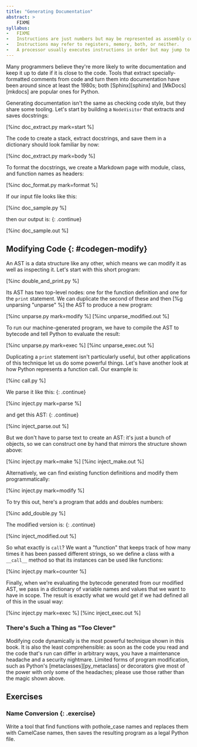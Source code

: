 ```yaml
---
title: "Generating Documentation"
abstract: >
    FIXME
syllabus:
-   FIXME
-   Instructions are just numbers but may be represented as assembly code.
-   Instructions may refer to registers, memory, both, or neither.
-   A processor usually executes instructions in order but may jump to another location based on whether a conditional is true or false.
---
```


Many programmers believe they're more likely to write documentation and keep it up to date
if it is close to the code.
Tools that extract specially-formatted comments from code and turn them into documentation
have been around since at least the 1980s;
both [Sphinx][sphinx] and [MkDocs][mkdocs] are popular ones for Python.

Generating documentation isn't the same as checking code style,
but they share some tooling.
Let's start by building a `NodeVisitor` that extracts and saves docstrings:

[%inc doc_extract.py mark=start %]

The code to create a stack,
extract docstrings,
and save them in a dictionary should look familiar by now:

[%inc doc_extract.py mark=body %]

To format the docstrings,
we create a Markdown page with module, class, and function names as headers:

[%inc doc_format.py mark=format %]

If our input file looks like this:

[%inc doc_sample.py %]

then our output is:
{: .continue}

[%inc doc_sample.out %]

## Modifying Code {: #codegen-modify}

An AST is a data structure like any other,
which means we can modify it as well as inspecting it.
Let's start with this short program:

[%inc double_and_print.py %]

Its AST has two top-level nodes:
one for the function definition and one for the `print` statement.
We can duplicate the second of these and then [%g unparsing "unparse" %] the AST
to produce a new program:

[%inc unparse.py mark=modify %]
[%inc unparse_modified.out %]

To run our machine-generated program,
we have to compile the AST to bytecode
and tell Python to evaluate the result:

[%inc unparse.py mark=exec %]
[%inc unparse_exec.out %]

Duplicating a `print` statement isn't particularly useful,
but other applications of this technique let us do some powerful things.
Let's have another look at how Python represents a function call.
Our example is:

[%inc call.py %]

We parse it like this:
{: .continue}

[%inc inject.py mark=parse %]

and get this AST:
{: .continue}

[%inc inject_parse.out %]

But we don't have to parse text to create an AST:
it's just a bunch of objects,
so we can construct one by hand
that mirrors the structure shown above:

[%inc inject.py mark=make %]
[%inc inject_make.out %]

Alternatively,
we can find existing function definitions
and modify them programmatically:

[%inc inject.py mark=modify %]

To try this out,
here's a program that adds and doubles numbers:

[%inc add_double.py %]

The modified version is:
{: .continue}

[%inc inject_modified.out %]

So what exactly is `call`?
We want a "function" that keeps track of
how many times it has been passed different strings,
so we define a class with a `__call__` method
so that its instances can be used like functions:

[%inc inject.py mark=counter %]

Finally,
when we're evaluating the bytecode generated from our modified AST,
we pass in a dictionary of variable names and values
that we want to have in scope.
The result is exactly what we would get if we had defined all of this in the usual way:

[%inc inject.py mark=exec %]
[%inc inject_exec.out %]

<div class="callout" markdown="1">

### There's Such a Thing as "Too Clever"

Modifying code dynamically is the most powerful technique shown in this book.
It is also the least comprehensible:
as soon as the code you read and the code that's run can differ in arbitrary ways,
you have a maintenance headache and a security nightmare.
Limited forms of program modification,
such as Python's [metaclasses][py_metaclass] or decorators
give most of the power with only some of the headaches;
please use those rather than the magic shown above.

</div>

## Exercises

### Name Conversion {: .exercise}

Write a tool that find functions with pothole\_case names
and replaces them with CamelCase names,
then saves the resulting program as a legal Python file.
